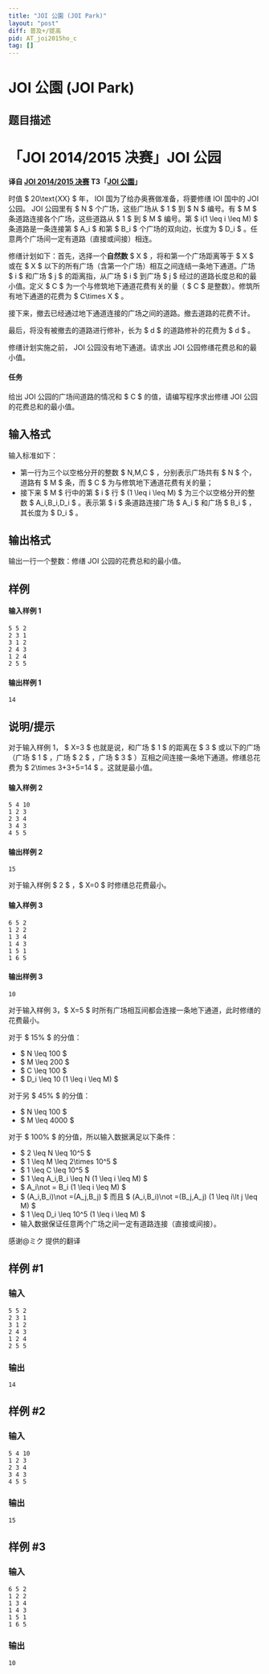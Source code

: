 ```yaml
---
title: "JOI 公園 (JOI Park)"
layout: "post"
diff: 普及+/提高
pid: AT_joi2015ho_c
tag: []
---
```


# JOI 公園 (JOI Park)

## 题目描述

# 「JOI 2014/2015 决赛」JOI 公园

**译自 [JOI 2014/2015 决赛](https://www.ioi-jp.org/joi/2014/2015-ho/index.html) T3「[JOI 公園](https://www.ioi-jp.org/joi/2014/2015-ho/2015-ho.pdf)」**

时值 $ 20\text{XX} $ 年， IOI 国为了给办奥赛做准备，将要修缮 IOI 国中的 JOI 公园。 JOI 公园里有 $ N $ 个广场，这些广场从 $ 1 $ 到 $ N $ 编号。有 $ M $ 条道路连接各个广场，这些道路从 $ 1 $ 到 $ M $ 编号。第 $ i(1 \leq i \leq M) $ 条道路是一条连接第 $ A_i $ 和第 $ B_i $ 个广场的双向边，长度为 $ D_i $ 。任意两个广场间一定有道路（直接或间接）相连。

修缮计划如下：首先，选择一个**自然数**  $ X $ ，将和第一个广场距离等于 $ X $ 或在 $ X $ 以下的所有广场（含第一个广场）相互之间连结一条地下通道。广场 $ i $ 和广场 $ j $ 的距离指，从广场 $ i $ 到广场 $ j $ 经过的道路长度总和的最小值。定义 $ C $ 为一个与修筑地下通道花费有关的量（ $ C $ 是整数）。修筑所有地下通道的花费为 $ C\times X $ 。

接下来，撤去已经通过地下通道连接的广场之间的道路。撤去道路的花费不计。

最后，将没有被撤去的道路进行修补，长为 $ d $ 的道路修补的花费为 $ d $ 。

修缮计划实施之前， JOI 公园没有地下通道。请求出 JOI 公园修缮花费总和的最小值。

#### 任务
给出 JOI 公园的广场间道路的情况和 $ C $ 的值，请编写程序求出修缮 JOI 公园的花费总和的最小值。

## 输入格式

输入标准如下：
- 第一行为三个以空格分开的整数 $ N,M,C $ ，分别表示广场共有 $ N $ 个，道路有 $ M $ 条，而 $ C $ 为与修筑地下通道花费有关的量；
- 接下来 $ M $ 行中的第 $ i $ 行 $ (1 \leq i \leq M) $ 为三个以空格分开的整数 $ A_i,B_i,D_i $ 。表示第 $ i $ 条道路连接广场 $ A_i $ 和广场 $ B_i $ ，其长度为 $ D_i $ 。

## 输出格式

输出一行一个整数：修缮 JOI 公园的花费总和的最小值。

## 样例
#### 输入样例 1
```plain
5 5 2
2 3 1
3 1 2
2 4 3
1 2 4
2 5 5
```
#### 输出样例 1
```plain
14
```

## 说明/提示

对于输入样例 $1$， $ X=3 $ 也就是说，和广场 $ 1 $ 的距离在 $ 3 $ 或以下的广场（广场 $ 1 $ ，广场 $ 2 $ ，广场 $ 3 $ ）互相之间连接一条地下通道。修缮总花费为 $ 2\times 3+3+5=14 $ 。这就是最小值。
#### 输入样例 2
```plain
5 4 10
1 2 3
2 3 4
3 4 3
4 5 5
```
#### 输出样例 2
```plain
15
```
对于输入样例 $ 2 $ ，$ X=0 $ 时修缮总花费最小。
#### 输入样例 3
```plain
6 5 2
1 2 2
1 3 4
1 4 3
1 5 1
1 6 5
```
#### 输出样例 3
```plain
10
```
对于输入样例 $3$，$ X=5 $ 时所有广场相互间都会连接一条地下通道，此时修缮的花费最小。

对于 $ 15\% $ 的分值：
- $ N \leq 100 $
- $ M \leq 200 $
- $ C \leq 100 $
- $ D_i \leq 10 (1 \leq i \leq M) $

对于另 $ 45\% $ 的分值：
- $ N \leq 100 $
- $ M \leq 4000 $

对于 $ 100\% $ 的分值，所以输入数据满足以下条件：
- $ 2 \leq N \leq 10^5 $
- $ 1 \leq M \leq 2\times 10^5 $
- $ 1 \leq C \leq 10^5 $
- $ 1 \leq A_i,B_i \leq N (1 \leq i \leq M) $
- $ A_i\not = B_i (1 \leq i \leq M) $
- $ (A_i,B_i)\not =(A_j,B_j) $ 而且 $ (A_i,B_i)\not =(B_j,A_j) (1 \leq i\lt j \leq M) $
- $ 1 \leq D_i \leq 10^5 (1 \leq i \leq M) $
- 输入数据保证任意两个广场之间一定有道路连接（直接或间接）。

感谢@ミク 提供的翻译

## 样例 #1

### 输入

```
5 5 2
2 3 1
3 1 2
2 4 3
1 2 4
2 5 5
```

### 输出

```
14
```

## 样例 #2

### 输入

```
5 4 10
1 2 3
2 3 4
3 4 3
4 5 5
```

### 输出

```
15
```

## 样例 #3

### 输入

```
6 5 2
1 2 2
1 3 4
1 4 3
1 5 1
1 6 5
```

### 输出

```
10
```

